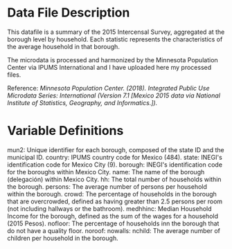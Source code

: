 # Data File Description

This datafile is a summary of the 2015 Intercensal Survey, aggregated at the borough level by household. Each statistic represents the characteristics of the average household in that borough.

The microdata is processed and harmonized by the Minnesota Population Center via IPUMS International and I have uploaded here my processed files.

Reference: *Minnesota Population Center. (2018). Integrated Public Use Microdata Series: International (Version 7.1 [Mexico 2015 data via National Institute of Statistics, Geography, and Informatics.]).*


# Variable Definitions

mun2: Unique identifier for each borough, composed of the state ID and the municipal ID.
country: IPUMS country code for Mexico (484).
state: INEGI's identification code for Mexico City (9).
borough: INEGI's identification code for the boroughs within Mexico City.
name: The name of the borough (delegación) within Mexico City.
hh: The total number of households within the borough.
persons: The average number of persons per household within the borough.
crowd: The percentage of households in the borough that are overcrowded, defined as having greater than 2.5 persons per room (not including hallways or the bathroom).
medhhinc: Median Household Income for the borough, defined as the sum of the wages for a household (2015 Pesos).
nofloor: The percentage of households inn the borough that do not have a quality floor. 
noroof:
nowalls:
nchild: The average number of children per household in the borough.
